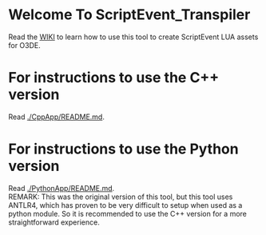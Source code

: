 # Welcome To ScriptEvent_Transpiler
Read the [WIKI](https://github.com/lumbermixalot/ScriptEvent_Transpiler/wiki) to learn how to use this tool to create ScriptEvent LUA assets for O3DE.

# For instructions to use the C++ version
Read [./CppApp/README.md](./CppApp/README.md).  


# For instructions to use the Python version
Read [./PythonApp/README.md](./Python/README.md).  
REMARK: This was the original version of this tool, but this tool uses
ANTLR4, which has proven to be very difficult to setup when used as a python
module. So it is recommended to use the C++ version for a more straightforward
experience.

